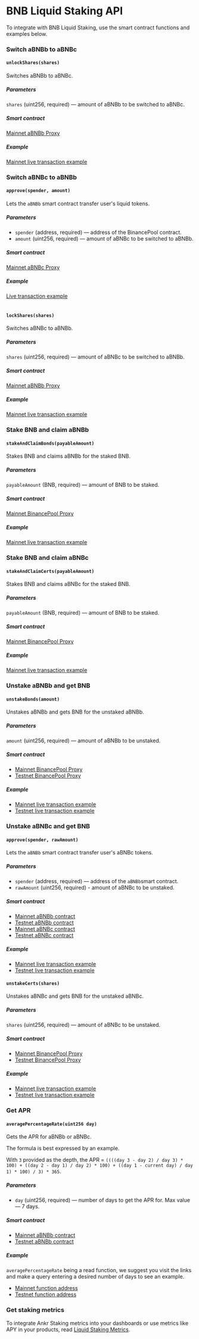 # BNB Liquid Staking API

To integrate with BNB Liquid Staking, use the smart contract functions and examples below.

### Switch aBNBb to aBNBc

#### `unlockShares(shares)`
 
Switches aBNBb to aBNBc. 

##### Parameters 

`shares` (uint256, required) — amount of aBNBb to be switched to aBNBc. 

##### Smart contract

[Mainnet aBNBb Proxy](https://bscscan.com/address/0xbb1aa6e59e5163d8722a122cd66eba614b59df0d)

##### Example

[Mainnet live transaction example](https://bscscan.com/tx/0x17d3db497c5ad42bbd3b5133c752f3028d79e16632319e6a2d490905357f31c4)

### Switch aBNBc to aBNBb

#### `approve(spender, amount)`
 
Lets the `aBNBb` smart contract transfer user's liquid tokens.  

##### Parameters 

* `spender` (address, required) — address of the BinancePool contract.
* `amount` (uint256, required) —  amount of aBNBc to be switched to aBNBb. 

##### Smart contract

[Mainnet aBNBc Proxy](https://bscscan.com/address/0xe85afccdafbe7f2b096f268e31cce3da8da2990a)

##### Example

[Live transaction example](https://bscscan.com/tx/0x5eb776f5120ad0fcefacc5325a35f50c1b65d40fab54660301bb75015daf7e94)<br /><br />

#### `lockShares(shares)`
 
Switches aBNBc to aBNBb.

##### Parameters 

`shares` (uint256, required) — amount of aBNBc to be switched to aBNBb. 

##### Smart contract

[Mainnet aBNBb Proxy](https://bscscan.com/address/0xbb1aa6e59e5163d8722a122cd66eba614b59df0d)

##### Example

[Mainnet live transaction example](https://bscscan.com/tx/0xc08f33b3a29e4643f2658e379aeeae3479e8c1e23be1506b7fef8550483b809b)

### Stake BNB and claim aBNBb

#### `stakeAndClaimBonds(payableAmount)`
 
Stakes BNB and claims aBNBb for the staked BNB. 

##### Parameters

`payableAmount` (BNB, required) — amount of BNB to be staked.

##### Smart contract

[Mainnet BinancePool Proxy](https://bscscan.com/address/0x66bea595aefd5a65799a920974b377ed20071118)

##### Example

[Mainnet live transaction example](https://bscscan.com/tx/0x4486b0861b07e11d3c457942621a88377f3f3e5b4d78d6b106f61e302b4e5d55)


### Stake BNB and claim aBNBc

#### `stakeAndClaimCerts(payableAmount)`
 
Stakes BNB and claims aBNBc for the staked BNB. 

##### Parameters

`payableAmount` (BNB, required) — amount of BNB to be staked.

##### Smart contract

[Mainnet BinancePool Proxy](https://bscscan.com/address/0x66bea595aefd5a65799a920974b377ed20071118)

##### Example

[Mainnet live transaction example](https://bscscan.com/tx/0xd8378256021c2a0928b9f13865dc2e6ed9f47a963805aa683930f1722a0b9424)

### Unstake aBNBb and get BNB

#### `unstakeBonds(amount)`
 
Unstakes aBNBb and gets BNB for the unstaked aBNBb.

##### Parameters

`amount` (uint256, required) — amount of aBNBb to be unstaked.

##### Smart contract

* [Mainnet BinancePool Proxy](https://bscscan.com/address/0x66bea595aefd5a65799a920974b377ed20071118)
* [Testnet BinancePool Proxy](https://testnet.bscscan.com/address/0x3c9205b5d4b312ca7c4d28110c91fe2c74718a94)

##### Example

* [Mainnet live transaction example](https://bscscan.com/tx/0x48d6af59108c53707fd21fbd15c216a523ed6da2dd1f573e433f985ca82c65dc)
* [Testnet live transaction example](https://testnet.bscscan.com/tx/0x059df206418c4707dcb152b0014d0d19adbe2a5529c7da1de1d11b4791824821)


### Unstake aBNBc and get BNB

#### `approve(spender, rawAmount)`

Lets the `aBNBb` smart contract transfer user's aBNBc tokens.

##### Parameters

* `spender` (address, required) — address of the `aBNBb`smart contract.
* `rawAmount` (uint256, required) - amount of aBNBc to be unstaked.

##### Smart contract

* [Mainnet aBNBb contract](https://bscscan.com/token/0xbb1aa6e59e5163d8722a122cd66eba614b59df0d)
* [Testnet aBNBb contract](https://testnet.bscscan.com/token/0xaB56897fE4e9f0757e02B54C27E81B9ddd6A30AE)
* [Mainnet aBNBc contract](https://bscscan.com/token/0xe85afccdafbe7f2b096f268e31cce3da8da2990a)
* [Testnet aBNBc contract](https://testnet.bscscan.com/token/0x46de2fbaf41499f298457cd2d9288df4eb1452ab)

##### Example

* [Mainnet live transaction example](https://bscscan.com/tx/0xd47702732f82703f3fef3c6f73b872faf39cf60715843871c93c786eb57627ab)
* [Testnet live transaction example](https://testnet.bscscan.com/tx/0xe84279ab822beeeb744079e305fd554dcb0c7d5827b9a2f0d78e3d0bd2b6de97)

#### `unstakeCerts(shares)`

Unstakes aBNBc and gets BNB for the unstaked aBNBc.

##### Parameters
`shares` (uint256, required) — amount of aBNBc to be unstaked.

##### Smart contract
* [Mainnet BinancePool Proxy](https://bscscan.com/address/0x66bea595aefd5a65799a920974b377ed20071118)
* [Testnet BinancePool Proxy](https://testnet.bscscan.com/address/0x3c9205b5d4b312ca7c4d28110c91fe2c74718a94)

##### Example

* [Mainnet live transaction example](https://bscscan.com/tx/0x5c610a2569f06592c82b5b239c23b37a2ecee6115d899024b0a7bdebb02f392e)
* [Testnet live transaction example](https://testnet.bscscan.com/tx/0x71f95dfcfe5543777ada8900551585c124bcbbd5a52ec76d930c957e7227515f)


### Get APR

#### `averagePercentageRate(uint256 day)`

Gets the APR for aBNBb or aBNBc. 

The formula is best expressed by an example. 

With `3` provided as the depth, the APR = `((((day 3 - day 2) / day 3) * 100) + ((day 2 - day 1) / day 2) * 100) + ((day 1 - current day) / day 1) * 100) / 3) * 365`.

##### Parameters

* `day` (uint256, required) — number of days to get the APR for. Max value — 7 days.

##### Smart contract

* [Mainnet aBNBb contract](https://bscscan.com/token/0xbb1aa6e59e5163d8722a122cd66eba614b59df0d)
* [Testnet aBNBb contract](https://testnet.bscscan.com/token/0xaB56897fE4e9f0757e02B54C27E81B9ddd6A30AE)

##### Example

`averagePercentageRate` being a read function, we suggest you visit the links and make a query entering a desired number of days to see an example. 
* [Mainnet function address](https://bscscan.com/readContract?m=normal&a=0xbb1aa6e59e5163d8722a122cd66eba614b59df0d&v=0xc6c4e1ca42904efce3bec150329ff637ff2b0fea#readCollapse2)
* [Testnet function address](https://testnet.bscscan.com/readContract?m=normal&a=0xaB56897fE4e9f0757e02B54C27E81B9ddd6A30AE&v=0xe94147b33a757fdf8a878bfd80562b08c954f6f9#readCollapse2)

### Get staking metrics

To integrate Ankr Staking metrics into your dashboards or use metrics like APY in your products, read [Liquid Staking Metrics](/stake/for-integrators/restful-api/staking-metrics/).




